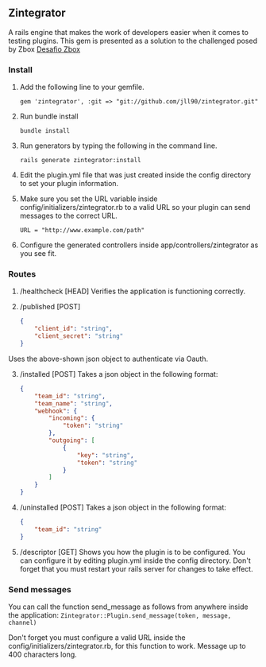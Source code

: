 ## Zintegrator

A rails engine that makes the work of developers easier when it comes to testing plugins. This gem is presented as a solution to the challenged posed by Zbox [Desafio Zbox](https://gist.github.com/enahum/274a815bd10ffa69c516)

### Install
1. Add the following line to your gemfile.
   ```
   gem 'zintegrator', :git => "git://github.com/jll90/zintegrator.git"
   ```

2. Run bundle install
   ```
   bundle install
   ```
   
3. Run generators by typing the following in the command line.
   ```
   rails generate zintegrator:install
   ```

4. Edit the plugin.yml file that was just created inside the config directory to set your plugin information.

5. Make sure you set the URL variable inside config/initializers/zintegrator.rb to a valid URL so your plugin can 
send messages to the correct URL.
   ```
   URL = "http://www.example.com/path"
   ```
   
6. Configure the generated controllers inside app/controllers/zintegrator as you see fit. 

### Routes

1. /healthcheck [HEAD]
Verifies the application is functioning correctly.

2. /published [POST]
	```json
	{
    	"client_id": "string",
    	"client_secret": "string"
	}
	```
Uses the above-shown json object to authenticate via Oauth.

3. /installed [POST]
Takes a json object in the following format:

	```json
	{
	    "team_id": "string",
	    "team_name": "string",
	    "webhook": {
	        "incoming": {
	            "token": "string"
	        },
	        "outgoing": [
	            {
	                "key": "string",
	                "token": "string"
	            }
	        ]
	    }
	}
	```

4. /uninstalled [POST]
Takes a json object in the following format:

	```json
	{
	    "team_id": "string"
	}
	```

5. /descriptor [GET]
Shows you how the plugin is to be configured. You can configure it by editing plugin.yml inside the config directory. Don't forget that you must restart your rails server for changes to take effect.


### Send messages

You can call the function send_message as follows from anywhere inside the application:
	```
   Zintegrator::Plugin.send_message(token, message, channel)
	```

Don't forget you must configure a valid URL inside the config/initializers/zintegrator.rb, for this function to work. Message up to 400 characters long. 